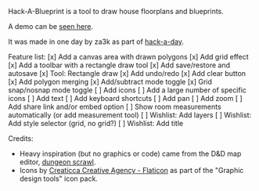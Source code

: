 Hack-A-Blueprint is a tool to draw house floorplans and blueprints.

A demo can be [seen here](https://za3k.github.io/ha3k-13-blueprint/).

It was made in one day by za3k as part of [hack-a-day](https://za3k.com/hackaday).

Feature list:
 [x] Add a canvas area with drawn polygons
 [x] Add grid effect
 [x] Add a toolbar with a rectangle draw tool
 [x] Add save/restore and autosave
 [x] Tool: Rectangle draw
 [x] Add undo/redo
 [x] Add clear button
 [x] Add polygon merging
 [x] Add/subtract mode toggle
 [x] Grid snap/nosnap mode toggle
 [ ] Add icons
    [ ] Add a large number of specific icons
 [ ] Add text
 [ ] Add keyboard shortcuts
 [ ] Add pan
 [ ] Add zoom
 [ ] Add share link and/or embed option
 [ ] Show room measurements automatically (or add measurement tool)
 [ ] Wishlist: Add layers
 [ ] Wishlist: Add style selector (grid, no grid?)
 [ ] Wishlist: Add title

Credits:
- Heavy inspiration (but no graphics or code) came from the D&D map editor, <a href="https://ww.dungeonscrawl.com">dungeon scrawl</a>.
- Icons by [Creaticca Creative Agency - Flaticon]("https://www.flaticon.com/free-icons/save") as part of the "Graphic design tools" icon pack.
